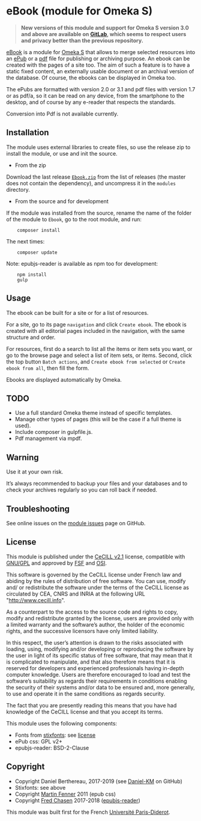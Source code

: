 eBook (module for Omeka S)
==========================

> __New versions of this module and support for Omeka S version 3.0 and above
> are available on [GitLab], which seems to respect users and privacy better
> than the previous repository.__

[eBook] is a module for [Omeka S] that allows to merge selected resources into
an [ePub] or a [pdf] file for publishing or archiving purpose. An ebook can be
created with the pages of a site too. The aim of such a feature is to have a
static fixed content, an externally usable document or an archival version of
the database. Of course, the ebooks can be displayed in Omeka too.

The ePubs are formatted with version 2.0 or 3.1 and pdf files with version 1.7
or as pdf/a, so it can be read on any device, from the smartphone to the
desktop, and of course by any e-reader that respects the standards.

Conversion into Pdf is not available currently.


Installation
------------

The module uses external libraries to create files, so use the release zip to
install the module, or use and init the source.

* From the zip

Download the last release [`Ebook.zip`] from the list of releases (the master
does not contain the dependency), and uncompress it in the `modules` directory.

* From the source and for development

If the module was installed from the source, rename the name of the folder of
the module to `Ebook`, go to the root module, and run:

```
    composer install
```

The next times:

```
    composer update
```

Note: epubjs-reader is available as npm too for development:

```
    npm install
    gulp
```


Usage
-----

The ebook can be built for a site or for a list of resources.

For a site, go to its page `navigation` and click `Create ebook`. The ebook is
created with all editorial pages included in the navigation, with the same
structure and order.

For resources, first do a search to list all the items or item sets you want, or
go to the browse page and select a list of item sets, or items. Second, click
the top button `Batch actions`, and `Create ebook from selected` or `Create ebook from all`,
then fill the form.

Ebooks are displayed automatically by Omeka.


TODO
----

- Use a full standard Omeka theme instead of specific templates.
- Manage other types of pages (this will be the case if a full theme is used).
- Include composer in gulpfile.js.
- Pdf management via mpdf.


Warning
-------

Use it at your own risk.

It’s always recommended to backup your files and your databases and to check
your archives regularly so you can roll back if needed.


Troubleshooting
---------------

See online issues on the [module issues] page on GitHub.


License
-------

This module is published under the [CeCILL v2.1] license, compatible with
[GNU/GPL] and approved by [FSF] and [OSI].

This software is governed by the CeCILL license under French law and abiding by
the rules of distribution of free software. You can use, modify and/ or
redistribute the software under the terms of the CeCILL license as circulated by
CEA, CNRS and INRIA at the following URL "http://www.cecill.info".

As a counterpart to the access to the source code and rights to copy, modify and
redistribute granted by the license, users are provided only with a limited
warranty and the software’s author, the holder of the economic rights, and the
successive licensors have only limited liability.

In this respect, the user’s attention is drawn to the risks associated with
loading, using, modifying and/or developing or reproducing the software by the
user in light of its specific status of free software, that may mean that it is
complicated to manipulate, and that also therefore means that it is reserved for
developers and experienced professionals having in-depth computer knowledge.
Users are therefore encouraged to load and test the software’s suitability as
regards their requirements in conditions enabling the security of their systems
and/or data to be ensured and, more generally, to use and operate it in the same
conditions as regards security.

The fact that you are presently reading this means that you have had knowledge
of the CeCILL license and that you accept its terms.

This module uses the following components:

* Fonts from [stixfonts]: see [license]
* ePub css: GPL v2+
* epubjs-reader: BSD-2-Clause


Copyright
---------

* Copyright Daniel Berthereau, 2017-2019 (see [Daniel-KM] on GitHub)
* Stixfonts: see above
* Copyright [Martin Fenner] 2011 (epub css)
* Copyright [Fred Chasen] 2017-2018 ([epubjs-reader])

This module was built first for the French [Université Paris-Diderot].


[eBook]: https://github.com/Daniel-KM/Omeka-S-module-Ebook
[Omeka S]: https://omeka.org/s
[ePub]: http://idpf.org/epub
[pdf]: https://www.adobe.com/devnet/pdf/pdf_reference.html
[`Ebook.zip`]: https://github.com/Daniel-KM/Omeka-S-module-Ebook/releases
[module issues]: https://github.com/Daniel-KM/Omeka-S-module-Ebook/issues
[CeCILL v2.1]: https://www.cecill.info/licences/Licence_CeCILL_V2.1-en.html
[GNU/GPL]: https://www.gnu.org/licenses/gpl-3.0.html
[FSF]: https://www.fsf.org
[OSI]: http://opensource.org
[stixfonts]: http://www.stixfonts.org/
[license]: https://github.com/stipub/stixfonts/raw/master/STIXv2.0.0/docs/STIX_2.0.0_license.pdf
[Martin Fenner]: https://wordpress.org/plugins/epub-export
[Fred Chasen]: https://github.com/fchasen
[epubjs-reader]: https://github.com/futurepress/epubjs-reader
[Université Paris-Diderot]: http://univ-paris8.fr
[GitLab]: https://gitlab.com/Daniel-KM
[Daniel-KM]: https://github.com/Daniel-KM "Daniel Berthereau"
